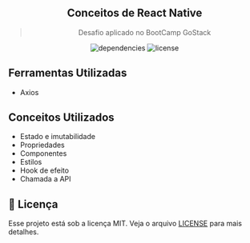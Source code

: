<h2 align="center"> Conceitos de React Native </h2>
<blockquote align="center">Desafio aplicado no BootCamp GoStack</blockquote>

<p align="center">
  <img alt="dependencies" src="https://img.shields.io/david/Espeto/desafio-react-native">
  <img alt="license" src="https://img.shields.io/github/license/Espeto/desafio-react-native">
</p>

## Ferramentas Utilizadas
- Axios

## Conceitos Utilizados
- Estado e imutabilidade
- Propriedades
- Componentes
- Estilos
- Hook de efeito
- Chamada a API


## :memo: Licença

Esse projeto está sob a licença MIT. Veja o arquivo [LICENSE](LICENSE) para mais detalhes.